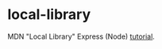 # local-library

MDN "Local Library" Express (Node) [tutorial](https://developer.mozilla.org/en-US/docs/Learn/Server-side/Express_Nodejs/Tutorial_local_library_website).

